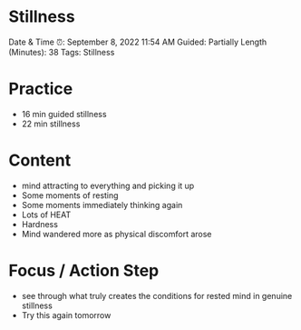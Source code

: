 # Stillness

Date & Time ⏰: September 8, 2022 11:54 AM
Guided: Partially
Length (Minutes): 38
Tags: Stillness

# Practice

- 16 min guided stillness
- 22 min stillness

# Content

- mind attracting to everything and picking it up
- Some moments of resting
- Some moments immediately thinking again
- Lots of HEAT
- Hardness
- Mind wandered more as physical discomfort arose

# Focus / Action Step

- see through what truly creates the conditions for rested mind in genuine stillness
- Try this again tomorrow